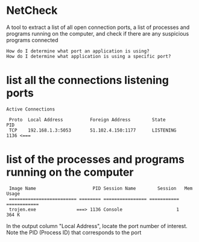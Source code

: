 # NetCheck
A tool to extract a list of all open connection ports, a list of processes and programs running on the computer, and check if there are any suspicious programs connected

    How do I determine what port an application is using?
    How do I determine what application is using a specific port?

# list all the connections  listening ports
    Active Connections

     Proto  Local Address          Foreign Address        State           PID
     TCP    192.168.1.3:5053       51.102.4.150:1177      LISTENING       1136 <===

# list of the processes and programs running on the computer

     Image Name                     PID Session Name        Session   Mem Usage
     ========================= ======== ================ =========== ============
     trojen.exe               ===> 1136 Console                    1        364 K

In the output column "Local Address", locate the port number of interest. Note the PID (Process ID) that corresponds to the port
